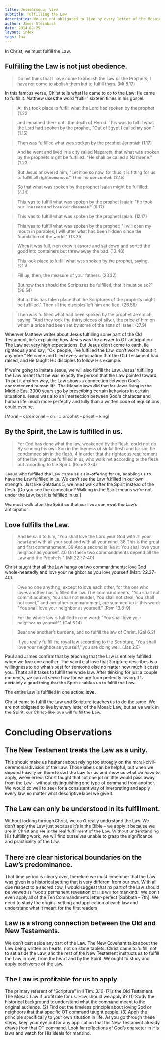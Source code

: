 ```yaml
---
title: Jesus&rsquo; View
subtitle: Fulfilling the Law
description: We are not obligated to live by every letter of the Mosaic Law, but as we walk in the Spirit, our Christ-like love will fulfill the Law.
author: James Steinbach
date: 2014-08-25
layout: index
tags: law
---
```


In Christ, we must fulfill the Law.

## Fulfilling the Law is not just obedience.

> Do not think that I have come to abolish the Law or the Prophets; I have not come to abolish them but to fulfill them. (Mt 5.17)

In this famous verse, Christ tells what He came to do to the Law: He came to fulfill it. Matthew uses the word “fulfill” sixteen times in his gospel.

> All this took place to fulfill what the Lord had spoken by the prophet (1.22)

> and remained there until the death of Herod. This was to fulfill what the Lord had spoken by the prophet, "Out of Egypt I called my son." (1.15)

> Then was fulfilled what was spoken by the prophet Jeremiah (1.17)

> And he went and lived in a city called Nazareth, that what was spoken by the prophets might be fulfilled: "He shall be called a Nazarene." (1.23)

> But Jesus answered him, "Let it be so now, for thus it is fitting for us to fulfill all righteousness." Then he consented. (3.15)

> So that what was spoken by the prophet Isaiah might be fulfilled: (4.14)

> This was to fulfill what was spoken by the prophet Isaiah: "He took our illnesses and bore our diseases." (8.17)

> This was to fulfill what was spoken by the prophet Isaiah: (12.17)

> This was to fulfill what was spoken by the prophet: "I will open my mouth in parables; I will utter what has been hidden since the foundation of the world." (13.35)

> When it was full, men drew it ashore and sat down and sorted the good into containers but threw away the bad. (13.48)

> This took place to fulfill what was spoken by the prophet, saying, (21.4)

> Fill up, then, the measure of your fathers. (23.32)

> But how then should the Scriptures be fulfilled, that it must be so?" (26.54)

> But all this has taken place that the Scriptures of the prophets might be fulfilled." Then all the disciples left him and fled. (26.56)

> Then was fulfilled what had been spoken by the prophet Jeremiah, saying, "And they took the thirty pieces of silver, the price of him on whom a price had been set by some of the sons of Israel, (27.9)

Whenver Matthew writes about Jesus fulfilling some part of the Old Testament, he’s explaining how Jesus was the answer to OT anticipation. The Law set very high expectations. But Jesus didn’t come to earth, lie righteously and say, “Ok, people, I’ve fulfilled the Law, don’t worry about it anymore.” He came and filled every anticipation that the Old Testament had raised, and He taught His disciples to follow His example.

If we're going to imitate Jesus, we will also fulfill the Law. Jesus' fulfilling the Law meant that he was exactly the person that the Law pointed toward. To put it another way, the Law shows a connection between God's character and human life. The Mosaic laws did that for Jews living in the Middle East 3000 years ago by prescribing certain behaviors in certain situations. Jesus was also an intersection between God's character and human life: much more perfectly and fully than a written code of regulations could ever be.

[Moral – ceremonial – civil :: prophet – priest – king]

## By the Spirit, the Law is fulfilled in us.

> For God has done what the law, weakened by the flesh, could not do. By sending his own Son in the likeness of sinful flesh and for sin, he condemned sin in the flesh,  4 in order that the righteous requirement of the law might be fulfilled in us, who walk not according to the flesh but according to the Spirit. (Rom 8.3-4)

Jesus who fulfilled the Law came as a sin-offering for us, enabling us to have the Law fulfilled in us. We can’t see the Law fulfilled in our own strength. Just like Galatians 5, we must walk after the Spirit instead of the flesh. [Do you see the connection? Walking in the Spirit means we’re not under the Law, but it is fulfilled in us.]

We must walk after the Spirit so that our lives can meet the Law’s anticipation.

## Love fulfills the Law.

> And he said to him, "You shall love the Lord your God with all your heart and with all your soul and with all your mind.  38 This is the great and first commandment.  39 And a second is like it: You shall love your neighbor as yourself.  40 On these two commandments depend all the Law and the Prophets." (Mt 22.37-40)

Christ taught that all the Law hangs on two commandments: love God whole-heartedly and love your neighbor as you love yourself (Matt. 22.37-40).

> Owe no one anything, except to love each other, for the one who loves another has fulfilled the law. The commandments, "You shall not commit adultery, You shall not murder, You shall not steal, You shall not covet," and any other commandment, are summed up in this word: "You shall love your neighbor as yourself." (Rom 13.8-9)

> For the whole law is fulfilled in one word: "You shall love your neighbor as yourself." (Gal 5.14)

> Bear one another's burdens, and so fulfill the law of Christ. (Gal 6.2)

> If you really fulfill the royal law according to the Scripture, "You shall love your neighbor as yourself," you are doing well. (Jas 2.8)

Paul and James confirm that by teaching that the Law is entirely fulfilled when we love one another. The sacrificial love that Scripture describes is a willingness to do what’s best for someone else no matter how much it costs you. That’s all it takes to fulfill the whole law. After thinking for just a couple moments, we can all sense how far we are from perfectly loving. It’s certainly a good thing that the Spirit enables us to fulfill the Law.

The entire Law is fulfilled in one action: **love.**

Christ came to fulfill the Law and Scripture teaches us to do the same. We are not obligated to live by every letter of the Mosaic Law, but as we walk in the Spirit, our Christ-like love will fulfill the Law.

# Concluding Observations

## The New Testament treats the Law as a unity.

This should make us hesitant about relying too strongly on the moral-civil-ceremonial division of the Law. Those labels can be helpful, but when we depend heavily on them to sort the Law for us and show us what we have to apply, we’ve erred. Christ taught that not one jot or tittle would pass away from the Law – without distinguishing one type of command from another. We would do well to seek for a consistent way of interpreting and apply every law, no matter what descriptive label we give it.

## The Law can only be understood in its fulfillment.

Without looking through Christ, we can’t really understand the Law. We don’t apply the Law just because it’s in the Bible – we apply it because we are in Christ and He is the real fulfillment of the Law. Without understanding His fulfilling work, we will find ourselves unable to grasp the significance and practicality of the Law.

## There are clear historical boundaries on the Law’s predominance.

That time period is clearly over, therefore we must remember that the Law was given in a historical setting that is very different from our own. With all due respect to a sacred cow, I would suggest that no part of the Law should be viewed as “God’s permanent revelation of His will for mankind.” We don’t even apply all of the Ten Commandments letter-perfect [Sabbath – 7th]. We need to study the original setting and application of each law and understand what it meant for the first readers.

## Law is a strong connection between the Old and New Testaments.

We don’t cast aside any part of the Law. The New Covenant talks about the Law being written on hearts, not on stone tablets. Christ came to fulfill, not to set aside the Law, and the rest of the New Testament instructs us to fulfill the Law in love, from the heart and by the Spirit. We ought to study and apply each verse of the Law.

## The Law is profitable for us to apply.

The primary referent of “Scripture” in II Tim. 3.16-17 is the Old Testament. The Mosaic Law if profitable for us. How should we apply it? (1) Study the historical background to understand what the command meant to the original audience. (2) Find out the timeless principle about loving God or neighbors that that specific OT command taught people. (3) Apply the principle specifically to your own situation in life. As you go through these steps, keep your eye out for any application that the New Testament already draws from that OT command. Look for reflections of God’s character in His laws and watch for His ideals for mankind.
